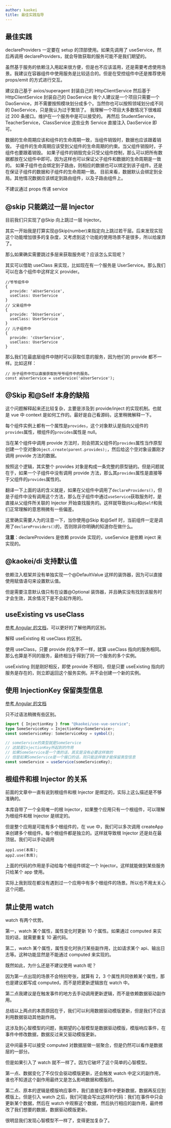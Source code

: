 ```yaml
---
author: kaokei
title: 最佳实践指导
---
```


## 最佳实践

declareProviders 一定要在 setup 的顶部使用。如果先调用了 useService，然后再调用 declareProviders，就会导致获取的服务可能不是我们期望的。

虽然基于服务的依赖注入用起来很方便，但是也不应该滥用，还是需要考虑使用场景。我建议在容器组件中使用服务是比较适合的。但是在受控组件中还是推荐使用 props/emit 的方式进行交互。

建议自己基于 axios/superagent 封装自己的 HttpClientService
然后基于 HttpClientService 封装自己的 DaoService
我个人建议是一个项目只需要一个 DaoService，并不需要按照模块划分成多个。当然你也可以按照领域划分成不同的 DaoService，只是我认为过于繁琐了。
我理解一个项目大多数情况下很难超过 200 条接口。维护在一个服务中是可以接受的。
再然后 StudentService，TeacherService，ClassService 这些业务 Service 直接注入 DaoService 即可。

数据的生命周期应该和组件的生命周期一致，当组件销毁时，数据也应该跟着销毁。
子组件的生命周期应该受到父组件的生命周期的约束。当父组件销毁时，子组件也要跟着销毁。
如果子组件的销毁完全只受父组件控制，那么可以把所有数据都放在父组件中即可。因为这样也可以保证父子组件和数据的生命周期是一致的。
如果子组件也会绑定到子路由，则相应的数据也可以绑定到该子组件。还是在保证子组件的数据和子组件的生命周期一致。
目前来看，数据默认会绑定到全局。其他情况数据应该绑定到路由组件，以及子路由组件上。

不建议通过 props 传递 service

## @skip 只能跳过一层 Injector

目前我们只实现了@Skip 向上跳过一层 Injector。

其实一开始我是打算实现@Skip(number)来指定向上跳过若干层。后来发现实现这个功能增加很多的复杂度，又考虑到这个功能的使用场景不是很多，所以给废弃了。

那么如果确实需要跳过多层来获取服务呢？应该怎么实现呢？

其实可以借助 useClass 来实现，比如现在有一个服务是 UserService。那么我们可以在各个组件中这样定义 provider。

```
//爷爷组件中
{
  provide: 'aUserService',
  useClass: UserService
}
// 父亲组件中
{
  provide: 'bUserService',
  useClass: UserService
}
// 儿子组件中
{
  provide: 'cUserService',
  useClass: UserService
}
```

那么我们在最底层组件中随时可以获取任意的服务，因为他们的 provide 都不一样。比如这样：

```
// 孙子组件中可以直接获取到爷爷组件中的服务。
const aUserService = useService('aUserService');
```

## @Skip 和@Self 本身的缺陷

这个问题解释起来还比较复杂，主要是涉及到 provide/inject 的实现机制。也就是 vue 中 context 是如何工作的。最好是自己看源码，这里稍微解释一下。

每个组件实例上都有一个属性是`provides`，这个对象默认是指向父组件的`provides`属性，根组件的`provides`属性是 null。

当在某个组件中调用 provide 方法时，则会把其父组件的`provides`属性当作原型创建一个空对象`Object.create(parent.provides);`，然后给这个空对象设置刚才调用 provide 方法的数据。

按照这个逻辑，其实整个 provides 对象是构成一条完整的原型链的。但是问题就在于，如果一个子组件中没有调用 provide 方法，那么其`provides`属性是直接等于父组件的`provides`属性的。

翻译一下上面的话的含义就是，如果在父组件中调用了`declareProviders()`，但是子组件中没有调用这个方法，那么在子组件中通过`useService`获取服务时，是直接从父组件所关联的 Injector 开始查找服务的。这样就导致`@Skip`和`@Self`和我们正常理解的意思稍微有一些偏差。

这里确实需要人为的注意一下，当你使用@Skip 和@Self 时，当前组件一定是调用了`declareProviders()`的，否则除非你明确的知道你在做什么。

**注意**：declareProviders 是依赖 provide 实现的，useService 是依赖 inject 来实现的。

## @kaokei/di 支持默认值

依赖注入框架并没有单独实现一个@DefaultValue 这样的装饰器，因为可以直接使用赋值语句来设置默认值。

但是需要注意默认值只有在设置@Optional 装饰器，并且确实没有找到该服务时才会生效，其余情况下是不会起作用的。

## useExisting vs useClass

[参考 Angular 的文档](https://angular.cn/guide/dependency-injection-providers)，可以更好的了解他两的区别。

解释 useExisting 和 useClass 的区别。

使用 useClass，只要 provide 的名字不一样，就算 useClass 指向的服务相同。那么也算是不同的服务，最终相当于得到了同一个服务的多个实例。

useExisting 则是刚好相反，即使 provide 不相同，但是只要 useExisting 指向的服务是存在的，则立即返回这个服务实例。并不会创建一个新的实例。

## 使用 InjectionKey 保留类型信息

[参考 Angular 的文档](https://angular.cn/guide/dependency-injection-providers#using-an-injectiontoken-object)

只不过语法稍微有些区别。

```ts
import { InjectionKey } from "@kaokei/use-vue-service";
type SomeServiceKey = InjectionKey<SomeService>;
const someServiceKey: SomeServiceKey = symbol();

// someService的类型就是SomeService
// 这就是InjectionKey所起到的作用
// 如果SomeService是一个类的话，其实是没有必要这样做的
// 但是如果SomeService是一个接口的话，则只能这样做才能保留类型信息
const someService = useService(someServiceKey);
```

## 根组件和根 Injector 的关系

前面的文章中一直有说到根组件和根 Injector 是绑定的，实际上这么描述是不够准确的。

本库自带了一个全局唯一的根 Injector，如果整个应用只有一个根组件，可以理解为根组件和根 Injector 是绑定的。

但是整个应用是可能有多个根组件的，在 vue 中，我们可以多次调用 createApp 来创建多个根组件。每个根组件都是独立的。这样就导致根 Injector 还是处在最顶层。我们可以手动调用

```
app1.use(本库);
app2.use(本库);
```

上面的代码的作用是手动给每个根组件绑定一个 Injector。这样就能做到某些服务只给某个 app 使用。

实际上我到现在都没有遇到过一个应用中有多个根组件的场景。所以也不用太关心这个问题。

## 禁止使用 watch

watch 有两个优势。

第一，watch 某个属性，属性变化时更新 10 个属性。如果通过 computed 来实现的话，就需要重复 10 遍代码。

第二，watch 某个属性，属性变化时执行某些副作用，比如请求某个 api、输出日志等。这种功能显然是不能通过 computed 来实现的。

既然如此，为什么还是不建议使用 watch 呢？

因为第一点出现的场景不会特别夸张，就算有 2，3 个属性共同依赖某个属性，那也是建议都写成 computed，而不是把更新逻辑放在 watch 中。

第二点我建议是在触发事件的地方去手动调用更新逻辑，而不是依赖数据驱动副作用。

总结以上两点的本质原因在于，我们可以利用数据驱动模版更新，但是我们不应该利用数据驱动其他副作用。

这涉及到心智模型的问题，我期望的心智模型是数据驱动模版，模版响应事件，在事件中修改数据，数据反过来又驱动模版更新。

这中间最多可以接受 computed 对数据层做一层聚合，但是仍然可以看作是数据层的一部分。

但是如果引入了 watch 就不一样了。因为它破坏了这个简单的心智模型。

第一点、数据变化了不仅仅会驱动模版更新，还会触发 watch 中定义的副作用，谁也不知道这个副作用最终又是怎么影响数据和模版的。

第二点、原本的逻辑是模版响应事件，我们直接在事件中更新数据，数据再反应到模版上。但是引入 watch 之后，我们可能会写出这样的代码：我们在事件中只会更新某个数据，然后在 watch 中观察这个数据，然后执行相应的副作用，最终修改了我们想要的数据，数据驱动模版更新。

很明显我们发现心智模型不一样了，变得更加复杂了。
